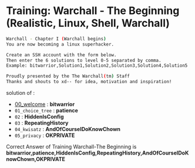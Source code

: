 # Training: Warchall - The Beginning (Realistic, Linux, Shell, Warchall)

````sh
Warchall - Chapter I (Warchall begins)
You are now becoming a linux superhacker.

Create an SSH account with the form below.
Then enter the 6 solutions to level 0-5 separated by comma.
Example: bitwarrior,Solution1,Solution2,Solution3,Solution4,Solution5

Proudly presented by the The Warchall(tm) Staff
Thanks and shouts to xd-- for idea, motivation and inspiration!
````
solution of : 
* [00_welcome](https://github.com/Ranto-creat/Ranto-Handraina_warchall_challenge/blob/d1de9f3c4c821cc71cc3ac1985eb660b0e094be6/level%2002.md) : **bitwarrior**
* `01_choice_tree` :  **patience**
* `02` : **HiddenIsConfig**
* `03` :  **RepeatingHistory**
* `04_kwisatz` : **AndOfCourseIDoKnowChown**
* `05_privacy` : **OKPRIVATE**

Correct Answer of Training Warchall-The Beginning is **bitwarrior,patience,HiddenIsConfig,RepeatingHistory,AndOfCourseIDoKnowChown,OKPRIVATE**
